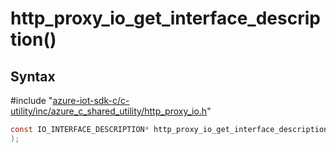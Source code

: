 # http_proxy_io_get_interface_description()

## Syntax

\#include "[azure-iot-sdk-c/c-utility/inc/azure_c_shared_utility/http_proxy_io.h](../iot-c-ref-http-proxy-io-h.md)"  
```C
const IO_INTERFACE_DESCRIPTION* http_proxy_io_get_interface_description(void
);
```

